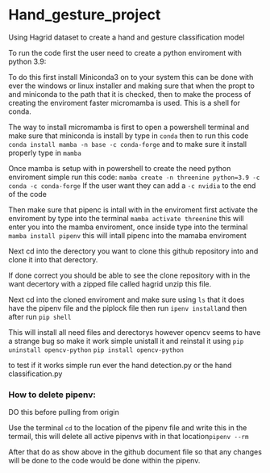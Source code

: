 # Hand_gesture_project
Using Hagrid dataset to create a hand and gesture classification model 

To run the code first the user need to create a python enviroment with python 3.9:

To do this first install Miniconda3 on to your system this can be done with ever the windows or linux installer and making sure that when the propt to and miniconda to the path that it is checked, then to make the process of creating the enviroment faster micromamba is used. This is a shell for conda.

The way to install micromamba is first to open a powershell terminal and make sure that miniconda is install by type in `conda` then to run this code `conda install mamba -n base -c conda-forge` and to make sure it install properly type in `mamba`

Once mamba is setup with in powershell to create the need python enviroment simple run this code:
`mamba create -n threenine python=3.9 -c conda -c conda-forge`
If the user want they can add a `-c nvidia` to the end of the code

Then make sure that pipenc is intall with in the enviroment first activate the enviroment by type into the terminal
`mamba activate threenine` this will enter you into the mamba enviroment, once inside type into the terminal
`mamba install pipenv` this will intall pipenc into the mamaba enviroment

Next cd into the derectory you want to clone this github repository into and clone it into that derectory.

If done correct you should be able to see the clone repository with in the want decertory with a zipped file called hagrid unzip this file.

Next cd into the cloned enviroment and make sure using `ls` that it does have the pipenv file and the piplock file then run `ipenv install`and then after run `pip shell`

This will install all need files and derectorys however opencv seems to have a strange bug so make it work simple unistall it and reinstal it using `pip uninstall opencv-python` `pip install opencv-python`

to test if it works simple run ever the hand detection.py or the hand classification.py

### How to delete pipenv:

DO this before pulling from origin

Use the terminal `cd` to the location of the pipenv file and write this in the termail, this will delete all active pipenvs with in that location`pipenv --rm`

After that do as show above in the github document file so that any changes will be done to the code would be done within the pipenv.
